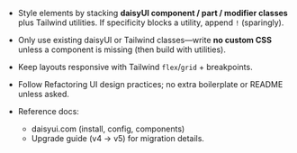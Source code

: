 * Style elements by stacking **daisyUI component / part / modifier classes** plus Tailwind utilities.
  If specificity blocks a utility, append `!` (sparingly).

* Only use existing daisyUI or Tailwind classes—write **no custom CSS** unless a component is missing (then build with utilities).

* Keep layouts responsive with Tailwind `flex`/`grid` + breakpoints.

* Follow Refactoring UI design practices; no extra boilerplate or README unless asked.

* Reference docs:
  * daisyui.com (install, config, components)
  * Upgrade guide (v4 → v5) for migration details.
